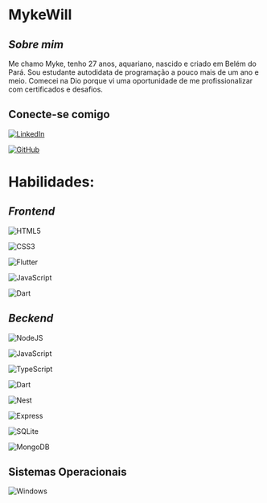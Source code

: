 # **MykeWill**
## *Sobre mim*
Me chamo Myke, tenho 27 anos, aquariano, nascido e criado em Belém do Pará.
Sou estudante autodidata de programação a pouco mais de um ano e meio.
Comecei na Dio porque vi uma oportunidade de me profissionalizar com certificados e desafios.
## **Conecte-se comigo**
[![LinkedIn](https://img.shields.io/badge/LinkedIn-0077B5?style=for-the-badge&logo=linkedin&logoColor=white)](https://www.linkedin.com/in/myke-silva-3340951a3//)

[![GitHub](https://img.shields.io/badge/GitHub-100000?style=for-the-badge&logo=github&logoColor=white)](https://github.com/MykeWill)
# **Habilidades:**
## *Frontend*
![HTML5](https://img.shields.io/badge/HTML5-E34F26?style=for-the-badge&logo=html5&logoColor=white)

![CSS3](https://img.shields.io/badge/CSS3-1572B6?style=for-the-badge&logo=css3&logoColor=white)

![Flutter](https://img.shields.io/badge/Flutter-02569B?style=for-the-badge&logo=flutter&logoColor=white)

![JavaScript](https://img.shields.io/badge/JavaScript-F7DF1E?style=for-the-badge&logo=javascript&logoColor=black)

![Dart](https://img.shields.io/badge/Dart-0175C2?style=for-the-badge&logo=dart&logoColor=white)

## *Beckend*
![NodeJS](https://img.shields.io/badge/node.js-6DA55F?style=for-the-badge&logo=node.js&logoColor=white)

![JavaScript](https://img.shields.io/badge/JavaScript-F7DF1E?style=for-the-badge&logo=javascript&logoColor=black)

![TypeScript](https://img.shields.io/badge/TypeScript-007ACC?style=for-the-badge&logo=typescript&logoColor=white)

![Dart](https://img.shields.io/badge/Dart-0175C2?style=for-the-badge&logo=dart&logoColor=white)

![Nest](https://img.shields.io/badge/nestjs-%23E0234E.svg?style=for-the-badge&logo=nestjs&logoColor=white)

![Express](https://img.shields.io/badge/express.js-%23404d59.svg?style=for-the-badge&logo=express&logoColor=%2361DAFB)

![SQLite](https://img.shields.io/badge/SQLite-000?style=for-the-badge&logo=sqlite&logoColor=07405E)

![MongoDB](https://img.shields.io/badge/MongoDB-%234ea94b.svg?style=for-the-badge&logo=mongodb&logoColor=white)

## **Sistemas Operacionais**

![Windows](https://img.shields.io/badge/Windows-000?style=for-the-badge&logo=windows&logoColor=2CA5E0)
